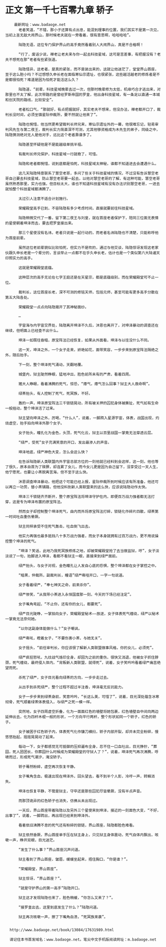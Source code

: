 # 正文 第一千七百零九章 轿子
        最新网址：www.badaoge.net
          老者笑道，“不错，那小子还算有点出息，能混到理事的位置，我们其实不是第一次见，当初上圣无敌大闹界山，那时候老夫就在一旁看着，很有意思啊，哈哈哈哈”。
      
          陆隐无语，这位专门保护界山的高手竟然看着别人大闹界山，真是不合格啊！
      
          “行了，废话少说，禅老让老夫来与你一起去科技星域，这可是苦差事，有把握没有？老夫不想死在那”老者有些紧张道。
      
          陆隐怪异，这老者，是真的紧张，而不是装出来的，这就让他迷茫了，堂堂界山首座，至于这么胆小吗？不过想想久申长老在面临寒仙宗遗址，也很紧张，这些越活越老的修炼者是不是都很怕死？难道是因为怕死才能活这么久？
      
          陆隐道，“前辈，科技星域晚辈去过一次，但那时晚辈修为太低，机缘巧合才逃出来，对那里也不太了解，此次带路的是曾经罗斯帝国的罗皇，他出身科技星域，有一条足以直通一本城和创天院的路线，比较安全”。
      
          老者松口气，“那就好，有点把握就好，其实老夫不想来，但没办法，禅老都开口了，裁判长没时间，必须坐镇星际仲裁所，要不然就让他来了”。
      
          陆隐也惋惜，他当然更希望裁判长师兄来，寒仙宗遗址外的一幕，他很难忘记，轻易审判风先生与第二夜王，裁判长实力简直深不可测，尤其他够资格成为木先生的弟子，同级之中，陆隐猜测绝对无人是他对手，远比这个老者靠谱多了。
      
          陆隐甚至怀疑他是不是能越级单挑半祖。
      
          有裁判长师兄保护，科技星域一行就稳了，可惜。
      
          陆隐和老者都惋惜，说到底都是怕死，科技星域太神秘，谁都不知道进去会遭遇什么。
      
          这几天陆隐特意联系了慧空老哥，多问了些关于科技星域的情况，不过没有告诉慧空老哥自己要去科技星域，防止慧空老哥要一起去，以他对慧空老哥的了解，有这种可能，慧空老哥虽然熟悉那里，实力也强，但目标太大，谁也不知道科技星域有没有办法识别慧空老哥，一进去就怕整个科技星域都沸腾了。
      
          太过引人注意不适合计划施行。
      
          荣耀殿堂高手已到，不容陆隐有多少考虑时间，直接就要前往科技星域。
      
          陆隐稍微交代了一番，留下第二夜王与刘皇，就在首座老者保护下，陪同三位面无表情的星使朝着坤泽而去，要去把罗皇接出来。
      
          那三个星使没有名讳，老者只说是一起行动的，而老者名讳陆隐也不清楚，只能称呼他为首座前辈。
      
          虽然这位老前辈貌似比较怕死，但实力不是吹的，通过与他交谈，陆隐惊讶发现这老家伙跟久申长老是一个辈分的，言谈举止一点都不在乎久申长老，估计也是一个类似第六大陆诸天印照实力的高手。
      
          这就是荣耀殿堂底蕴。
      
          这种层次的高手无论在七字王庭还是在天星宗，都是底蕴级别，而在荣耀殿堂可不止一位。
      
          裁判长，这位首座长老，深不可测的修铭天师，包括元师，甚至可能有更多高手分散在第五大陆各处。
      
          荣耀殿堂一点点向陆隐揭开了其神秘面纱。
      
          …
      
          宇宙海与内宇宙交界处，陆隐离开坤泽不久后，沐恩也离开了，对坤泽暴动的调查还在继续，但明面上已经查不出什么。
      
          坤泽一如既往昏暗，原宝阵法已经恢复，如果从外面看，坤泽与以往没什么不同。
      
          这一天，坤泽之外，一个女子走来，娇艳如花，面带笑容，一步步来到原宝阵法隔绝之外，随后抬手。
      
          下一刻，整个坤泽死气涌动，天翻地覆。
      
          城堡内，狱主陡然睁眼，猛地冲出，脸色前所未有的严肃，看着四周。
      
          猪大人睁眼，看着沸腾的死气，惊恐，“瘴气，瘴气怎么回事？狱主大人救命啊”。
      
          绿茶抬头，有人控制了死气，死冥族，不好。
      
          轰的一声，坤泽原宝阵法三千锁链晃动，所有被关押的囚犯身体被撕扯，死气如有生命一般扭动，整个坤泽活了过来。
      
          狱主望向坤泽之外，厉喝，“什么人”，说着，一脚跨入星源宇宙，体表，战国出现，灼烧虚空，抬手拍向坤泽外那个女子。
      
          女子抬头，瞳孔化为金色，头顶，死气化云，狱主以百里战国一掌竟无法穿透云层。
      
          “绿严，受死”女子充满笑意的开口，发出最渗人的声音。
      
          坤泽地底，绿严神色大变，怎么会这么快？
      
          在告诉陆隐新人类联盟内外宇宙总部方位的一刻他就已经料到会这样，这一刻，他也等了很久，原本自首为了赎罪，却连累了女儿，而今女儿更是因为自己留下，没享受过一天人生，他宁愿死，也要让小茶脱离苦海，但不至于这么快。
      
          沐恩调查坤泽暴动，他把这个可能已经上报，星际仲裁所到时候应该有所准备，他还可以再立一功劳，替小茶铺路，但他没料到新人类联盟来的这么快，应该说陆隐动作太快。
      
          坤泽三千锁链齐齐断开，整个原宝阵法将坤泽守护在内，即便百万战力强者都无法打穿，这是专为坤泽布置的原宝阵法。
      
          然而女子却控制整个坤泽死气，由内而外将原宝阵法打碎，锁链化作碎片四散，绿茶第一时间吐血重伤晕厥。
      
          狱主同样承受不住死气轰击，吐血倒飞出去。
      
          他实力再强也最多抵挡八十多万战力强者，而女子本身就拥有过百万战力，更不用说操控整个坤泽的死气。
      
          “坤泽？笑话，此地乃我死冥族修炼之地，却被荣耀殿堂抢了去当做监狱，哼”，女子淡淡说了一句，抬脚进入坤泽，看都不看狱主一眼，直接来到绿严面前。
      
          绿严抬头，与女子对视，金色瞳孔让人发自心底的恐惧，整个坤泽都在女子掌控之中。
      
          “暗黑，仲裁所，副裁判长，瞳语”绿严嘶哑开口，一字一句说道。
      
          女子看着绿严，“奉七神天之命，前来杀你”。
      
          绿严惨笑，“从我带小茶进入永恒国度那一刻，今天的下场已经注定”。
      
          女子嘴角弯起，“不止你，还有你的女儿，都要死”。
      
          绿严目光陡睁，一掌拍向女子，荣耀殿堂秘术——放逐，女子体表死气缠绕，绿严以秘术一掌竟无法奈何她。
      
          “以你这副身体能做什么？”女子嘲讽。
      
          绿严嘶吼，瞪着女子，“不要伤害小茶，与她无关”。
      
          女子摇头，“前任审判长，你应该很了解新人类联盟做事风格，你的女儿，必须死”。
      
          绿严疯狂怒吼，九纹战气烙印全身，却因为之前的重伤，很快又消退，他被女子抓住脖颈，死气缠绕，最终侵入体内，“背叛新人类联盟，就得死”，说着，女子笑吟吟看着绿严痛苦绝望而死。
      
          杀死了绿严，女子目光看向绿茶的方向，一步步走过去。
      
          从出手到杀死绿严，整个过程不超过半注香，坤泽毫无反抗能力。
      
          女子一步步来到绿茶身前，笑意吟吟，“长这么美，可惜了”，说着，目光深处蕴含冰寒彻骨，死气顺着绿茶体表侵入，与绿严之死一模一样。
      
          突然地，女子四周虚空折叠，化为一面面红色的墙壁将她包裹，红色墙壁自中间向两边延伸出去，化为四杆木棍一般的形状，一个方向平行两杆，整个形状如同一个轿子，红色的轿子。
      
          女子被困于红色轿子内，体表死气化作镰刀横扫，轿子内部开裂，却并未完全粉碎，慢悠悠抬起，摇摇晃晃动了起来。
      
          每动一下，女子都感觉无可抵御的压抑遍布全身，忍不住一口血吐出，目光狰狞，“葬园，死人团团长，你葬园什么时候成为荣耀殿堂的守狱人了？”，说着，坤泽死气再次沸腾，呼啸而过，形成死气潮汐，淹没轿子。
      
          轿子蓦然粉碎，虚空再次恢复平静。
      
          女子嘴角含血，极速出现在坤泽外，回头望去，看不到半个人影，冷哼一声，转瞬消失。
      
          坤泽也恢复平静，不管是狱主，守卒还是那些囚犯尽皆晕厥，没有半点声音。
      
          而那顶诡异的红色轿子也消失，仿佛从未出现过。
      
          一天后，界山首座带着陆隐以及另外三个星使来到坤泽，接近的一刻面色大变，“不好，出事了”，说着，一脚跨出，再出现已经来到坤泽外。
      
          看着依旧沸腾不息的死气还有粉碎的锁链，界山首座，陆隐都脸色难看。
      
          狱主依然昏厥，界山首座单手压在狱主身上，只见狱主身体震动，死气自体内飘出，咳嗽一声，睁开双眼，目光迷茫。
      
          “发生了什么事？”界山首座沉声问道。
      
          狱主看到了界山首座，皱眉，缓缓坐起来，捂住胸口，“你是谁？”。
      
          “荣耀殿堂，界山首座”。
      
          狱主惊讶，“界山首座？”。
      
          “就是守护界山的第一高手”陆隐开口。
      
          狱主这才发现陆隐也来了，脸色稍缓，“你怎么又来了？”。
      
          “接罗皇出去，这里到底发生了什么？”陆隐问道。
      
          狱主再次咳嗽一声，擦了下嘴角血渍，“死冥族来袭”。
      
      
      http://www.badaoge.net/book/13084/17631989.html
      
      请记住本书首发域名：www.badaoge.net。笔尖中文手机版阅读网址：m.badaoge.net